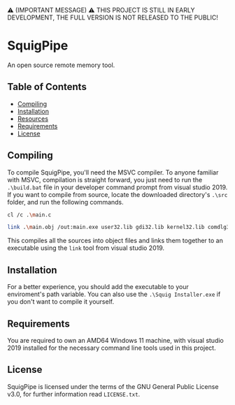 ⚠️ (IMPORTANT MESSAGE) ⚠️
THIS PROJECT IS STILL IN EARLY DEVELOPMENT, THE FULL VERSION IS NOT RELEASED TO THE PUBLIC! 

# SquigPipe
An open source remote memory tool.

## Table of Contents
- [Compiling](#compiling)
- [Installation](#installation)
- [Resources](#resources)
- [Requirements](#requirements)
- [License](#license)

## Compiling
To compile SquigPipe, you'll need the MSVC compiler. To anyone familiar with MSVC, compilation is straight forward, you just need to run the ```.\build.bat``` file in your developer command prompt from visual studio 2019.
If you want to compile from source, locate the downloaded directory's ```.\src``` folder, and run the following commands.

```bash
cl /c .\main.c 
```
```bash
link .\main.obj /out:main.exe user32.lib gdi32.lib kernel32.lib comdlg32.lib Comctl32.lib
```

This compiles all the sources into object files and links them together to an executable using the ```link``` tool from visual studio 2019.

## Installation
For a better experience, you should add the executable to your enviroment's path variable. You can also use the ```.\Squig Installer.exe``` if you don't want to compile it yourself. 

## Requirements
You are required to own an AMD64 Windows 11 machine, with visual studio 2019 installed for the necessary command line tools used in this project.

## License
SquigPipe is licensed under the terms of the GNU General Public License v3.0, for further information read ```LICENSE.txt```.
